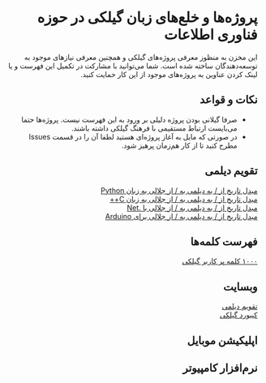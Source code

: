 <div dir="rtl">

# پروژه‌ها و خلع‌های زبان گیلکی در حوزه فناوری اطلاعات
این مخزن به منظوز معرفی پروژه‌های گیلکی و همچنین معرفی نیازهای موجود به توسعه‌دهندگان ساخته شده است. شما می‌توانید با مشارکت در تکمیل این فهرست و یا لینک کردن عناوین به پروژه‌های موجود از این کار حمایت کنید.

## نکات و قواعد
* صرفا گیلانی بودن پروژه دلیلی بر ورود به این فهرست نیست. پروژه‌ها حتما می‌بایست ارتباط مستقیمی با فرهنگ گیلکی داشته باشند.
* در صورتی که مایل به آغاز پروژه‌ای هستید لطفا آن را در قسمت Issues مطرح کنید تا از کار هم‌زمان پرهیز شود.


## تقویم دیلمی
[مبدل تاریخ از / به دیلمی به / از جلالی به زبان Python](https://github.com/Jangal/python-dilami-calendar)
<br/>
[مبدل تاریخ از / به دیلمی به / از جلالی به زبان C++](https://github.com/Jangal/Dilami-Calendar-C-)
<br/>
[مبدل تاریخ از / به دیلمی به / از جلالی با .Net](https://github.com/Jangal/Dilami-Calendar-.Net)
<br/>
[مبدل تاریخ از / به دیلمی به / از جلالی برای Arduino](https://github.com/Jangal/Dilami-Calendar-Arduino)
<br/>



## فهرست کلمه‌ها
[۱۰۰۰ کلمه پر کاربر گیلکی](https://github.com/LordArma/Top-1000-Words-in-Gilaki)
<br/>



## وبسایت
[تقویم دیلمی](https://giltime.ir/)
<br/>
[کیبورد گیلکی](https://gilakikeyboard.ir/)
<br/>


## اپلیکیشن موبایل


## نرم‌افزار کامپیوتر

</div>
